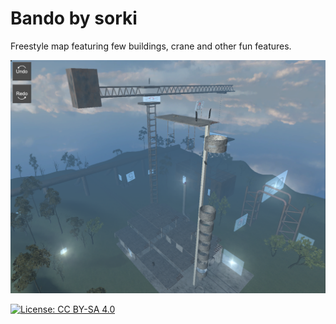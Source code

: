 # Bando by sorki

Freestyle map featuring few buildings, crane and other fun features.

[![Preview](./bando/large.png)](https://raw.githubusercontent.com/FPVFreeriderCommunity/maps/master/bando/large.png)

[![License: CC BY-SA 4.0](https://img.shields.io/badge/License-CC%20BY--SA%204.0-lightgrey.svg)](https://creativecommons.org/licenses/by-sa/4.0/)
